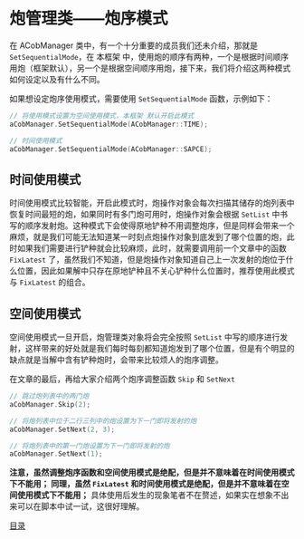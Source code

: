 <!--
 * @Coding: utf-8
 * @Author: vector-wlc
 * @Date: 2021-09-25 18:39:42
 * @Description: 
-->
# 炮管理类——炮序模式

在 ACobManager 类中，有一个十分重要的成员我们还未介绍，那就是 `SetSequentialMode`，在 本框架 中，使用炮的顺序有两种，一个是根据时间顺序用炮（框架默认），另一个是根据空间顺序用炮，接下来，我们将介绍这两种模式如何设定以及有什么不同。

如果想设定炮序使用模式，需要使用 `SetSequentialMode` 函数，示例如下：
```C++
// 将使用模式设置为空间使用模式，本框架 默认开启此模式
aCobManager.SetSequentialMode(ACobManager::TIME);

// 时间使用模式
aCobManager.SetSequentialMode(ACobManager::SAPCE);
```


## 时间使用模式
时间使用模式比较智能，开启此模式时，炮操作对象会每次扫描其储存的炮列表中恢复时间最短的炮，如果同时有多门炮可用时，炮操作对象会根据 `SetList` 中书写的顺序发射炮。这种模式下会使得原地铲种不用调整炮序，但是同样会带来一个麻烦，就是我们可能无法知道某一时刻点炮操作对象到底发到了哪个位置的炮，此时如果我们需要进行铲种就会比较麻烦，此时，就需要调用前一个文章中的函数 `FixLatest` 了，虽然我们不知道，但是炮操作对象知道自己上一次发射的炮位于什么位置，因此如果解中只存在原地铲种且不关心铲种什么位置时，推荐使用此模式与 `FixLatest` 的组合。

## 空间使用模式
空间使用模式一旦开启，炮管理类对象将会完全按照 `SetList` 中写的顺序进行发射，这样带来的好处就是我们每时每刻都知道炮发到了哪个位置，但是有个明显的缺点就是当解中含有铲种炮时，会带来比较烦人的炮序调整。

在文章的最后，再给大家介绍两个炮序调整函数 `Skip` 和 `SetNext`
```C++
// 跳过炮列表中的两门炮
aCobManager.Skip(2);

// 将炮列表中位于二行三列中的炮设置为下一门即将发射的炮
aCobManager.SetNext(2, 3);

// 将炮列表中的第一门炮设置为下一门即将发射的炮
aCobManager.SetNext(1);
```

**注意，虽然调整炮序函数和空间使用模式是绝配，但是并不意味着在时间使用模式下不能用；
同理，虽然 `FixLatest` 和时间使用模式是绝配，但是并不意味着在空间使用模式下不能用；**
具体使用后发生的现象笔者不在赘述，如果实在想象不出来可以在脚本中试一试，这很好理解。


[目录](./0catalogue.md)

